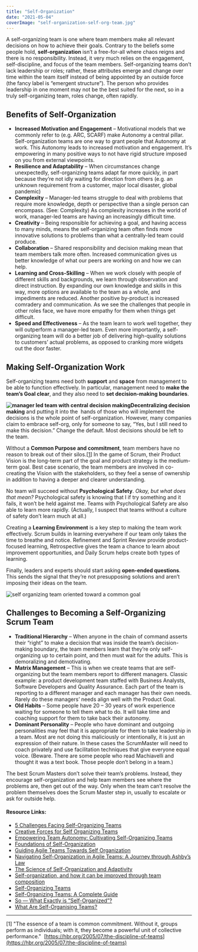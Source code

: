 ```yaml
---
title: "Self-Organization"
date: "2021-05-04"
coverImage: "self-organization-self-org-team.jpg"
---
```


A self-organizing team is one where team members make all relevant decisions on how to achieve their goals. Contrary to the beliefs some people hold, **self-organization** isn’t a free-for-all where chaos reigns and there is no responsibility. Instead, it very much relies on the engagement, self-discipline, and focus of the team members. Self-organizing teams don’t lack leadership or roles; rather, these attributes emerge and change over time within the team itself instead of being appointed by an outside force (the fancy label is “emergent structure”). The person who provides leadership in one moment may not be the best suited for the next, so in a truly self-organizing team, roles change, often rapidly.

## Benefits of Self-Organization

- **Increased Motivation and Engagement** – Motivational models that we commonly refer to (e.g. ARC, SCARF) make Autonomy a central pillar.  Self-organization teams are one way to grant people that Autonomy at work. This Autonomy leads to increased motivation and engagement. It’s empowering in many positive ways to not have rigid structure imposed on you from external viewpoints.
- **Resilience and Adaptability** – When circumstances change unexpectedly, self-organizing teams adapt far more quickly, in part because they’re not idly waiting for direction from others (e.g. an unknown requirement from a customer, major local disaster, global pandemic)
- **Complexity** – Manager-led teams struggle to deal with problems that require more knowledge, depth or perspective than a single person can encompass. (See: Complexity) As complexity increases in the world of work, manager-led teams are having an increasingly difficult time.
- **Creativity** – Being responsible for achieving a goal, and having access to many minds, means the self-organizing team often finds more innovative solutions to problems than what a centrally-led team could produce.
- **Collaboration** – Shared responsibility and decision making mean that team members talk more often. Increased communication gives us better knowledge of what our peers are working on and how we can help.
- **Learning and Cross-Skilling** – When we work closely with people of different skills and backgrounds, we learn through observation and direct instruction. By expanding our own knowledge and skills in this way, more options are available to the team as a whole, and impediments are reduced. Another positive by-product is increased comradery and communication. As we see the challenges that people in other roles face, we have more empathy for them when things get difficult.
- **Speed and Effectiveness** – As the team learn to work well together, they will outperform a manager-led team. Even more importantly, a self-organizing team will do a better job of delivering high-quality solutions to customers’ actual problems, as opposed to cranking more widgets out the door faster.

## Making Self-Organization Work

Self-organizing teams need both **support** and **space** from management to be able to function effectively. In particular, management need to **make the team’s Goal clear**, and they also need to **set decision-making boundaries**.

**![manager led team with central decision making](src/content/glossary/self-organization/images/self-organization-manager-led-team.jpg)Decentralizing decision making** and putting it into the  hands of those who will implement the decisions is the whole point of self-organization. However, many companies claim to embrace self-org, only for someone to say, “Yes, but I still need to make this decision.” Change the default. Most decisions should be left to the team.

Without a **Common Purpose and commitment**, team members have no reason to break out of their silos.\[[1](#footnotes)\] In the game of Scrum, their Product Vision is the long-term part of the goal and product strategy is the medium-term goal. Best case scenario, the team members are involved in co-creating the Vision with the stakeholders, so they feel a sense of ownership in addition to having a deeper and clearer understanding.

No team will succeed without **Psychological Safety**. _Okay, but what does that mean?_ Psychological safety is knowing that I if try something and it fails, it won’t be held against me. Teams with Psychological Safety are also able to learn more rapidly. (Actually, I suspect that teams without a culture of safety don’t learn much at all.)

Creating a **Learning Environment** is a key step to making the team work effectively. Scrum builds in learning everywhere if our team only takes the time to breathe and notice. Refinement and Sprint Review provide product-focused learning, Retrospective gives the team a chance to learn about improvement opportunities, and Daily Scrum helps create both types of learning.

Finally, leaders and experts should start asking **open-ended questions**. This sends the signal that they’re not presupposing solutions and aren’t imposing their ideas on the team.

![self organizing team oriented toward a common goal](src/content/glossary/self-organization/images/self-organization-self-org-team.jpg)

## Challenges to Becoming a Self-Organizing Scrum Team

- **Traditional Hierarchy** – When anyone in the chain of command asserts their “right” to make a decision that was inside the team’s decision-making boundary, the team members learn that they’re only self-organizing up to certain point, and then must wait for the adults. This is demoralizing and demotivating.
- **Matrix Management** – This is when we create teams that are self-organizing but the team members report to different managers. Classic example: a product development team staffed with Business Analysts, Software Developers and Quality Assurance. Each part of the team is reporting to a different manager and each manager has their own needs. Rarely do these managers’ needs align well with the Product Goal.
- **Old Habits** – Some people have 20 – 30 years of work experience waiting for someone to tell them what to do. It will take time and coaching support for them to take back their autonomy.
- **Dominant Personality** – People who have dominant and outgoing personalities may feel that it is appropriate for them to take leadership in a team. Most are not doing this maliciously or intentionally, it is just an expression of their nature. In these cases the ScrumMaster will need to coach privately and use facilitation techniques that give everyone equal voice. (Beware. There are some people who read Machiavelli and thought it was a text book. Those people don’t belong in a team.)

The best Scrum Masters don’t solve their team’s problems. Instead, they encourage self-organization and help team members see where the problems are, then get out of the way. Only when the team can’t resolve the problem themselves does the Scrum Master step in, usually to escalate or ask for outside help.

#### Resource Links:

- [5 Challenges Facing Self-Organizing Teams](https://innolution.com/blog/5-challenges-facing-self-organizing-teams)
- [Creative Forces for Self Organizing Teams](https://sociocracyconsulting.com/wp-content/uploads/2016/04/CreativeForces-updated2012.pdf)
- [Empowering Team Autonomy: Cultivating Self-Organizing Teams](https://management30.com/blog/self-organizing-team/)
- [Foundations of Self-Organization](https://www.infoq.com/articles/foundations-self-organization/)
- [Guiding Agile Teams Towards Self Organization](https://www.benlinders.com/2015/guiding-agile-teams-towards-self-organization/)
- [Navigating Self-Organization in Agile Teams: A Journey through Ashby’s Law](https://www.semdi.vn/2023/10/navigating-self-organization-in-agile-teams-a-journey-through-ashbys-law/)
- [The Science of Self-Organization and Adaptivity](https://www.semanticscholar.org/paper/The-Science-of-Self-Organization-and-Adaptivity-Heylighen/bea13c2af0c04b25b7a3ba5c199aafa12fbca693)
- [Self-organization, and how it can be improved through team composition](https://medium.com/the-liberators/the-science-behind-scrum-part-3-self-organization-and-how-it-can-be-improved-through-team-72c5a2b3110b)
- [Self-Organizing Teams](https://www.benlinders.com/2015/guiding-agile-teams-towards-self-organization/)
- [Self-Organizing Teams: A Complete Guide](https://www.agile42.com/en/blog/self-organizing-teams)
- [So — What Exactly is “Self-Organized”?](https://itscertainlyuncertain.blogspot.com/2012/11/so-what-exactly-is-self-organized.html)
- [What Are Self-Organising Teams?](//www.infoq.com/articles/what-are-self-organising-teams/)

* * *

\[1\] "The essence of a team is common commitment. Without it, groups perform as individuals; with it, they become a powerful unit of collective performance."  [https://hbr.org/2005/07/the-discipline-of-teams](https://hbr.org/2005/07/the-discipline-of-teams)
